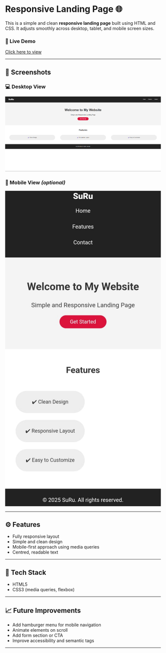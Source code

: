 # Responsive Landing Page 🌐

This is a simple and clean **responsive landing page** built using HTML and CSS. It adjusts smoothly across desktop, tablet, and mobile screen sizes.

### 🔗 Live Demo
[Click here to view](https://suru190.github.io/Responsive-Landing-Page/)


---

## 📸 Screenshots

### 💻 Desktop View
![Landing Page Preview](./desktop-view.png)

### 📱 Mobile View *(optional)*
![Mobile View](./mobile-view.jpeg)

---

## ⚙️ Features

- Fully responsive layout
- Simple and clean design
- Mobile-first approach using media queries
- Centred, readable text

---

## 🧰 Tech Stack

- HTML5
- CSS3 (media queries, flexbox)

---

## 📈 Future Improvements

- Add hamburger menu for mobile navigation
- Animate elements on scroll
- Add form section or CTA
- Improve accessibility and semantic tags

---
